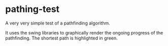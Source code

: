 # pathing-test
A very very simple test of a pathfinding algorithm.

It uses the swing libraries to graphically render the ongoing progress of the pathfinding. The shortest path is highlighted in green.
